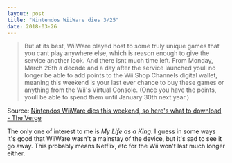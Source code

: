 ```yaml
---
layout: post
title: "Nintendos WiiWare dies 3/25"
date: 2018-03-26
---
```


> But at its best, WiiWare played host to some truly unique games that you cant play anywhere else, which is reason enough to give the service another look. And there isnt much time left. From Monday, March 26th  a decade and a day after the service launched  youll no longer be able to add points to the Wii Shop Channels digital wallet, meaning this weekend is your last ever chance to buy these games or anything from the Wii's Virtual Console. (Once you have the points, youll be able to spend them until January 30th next year.)

Source: [Nintendos WiiWare dies this weekend, so here's what to download - The Verge](https://www.theverge.com/2018/3/23/17155256/nintendo-wiiware-exclusives-download-end-date)

The only one of interest to me is _My Life as a King_. I guess in some ways it's good that WiiWare wasn't a mainstay of the device, but it's sad to see it go away. This probably means Netflix, etc for the Wii won't last much longer either.
